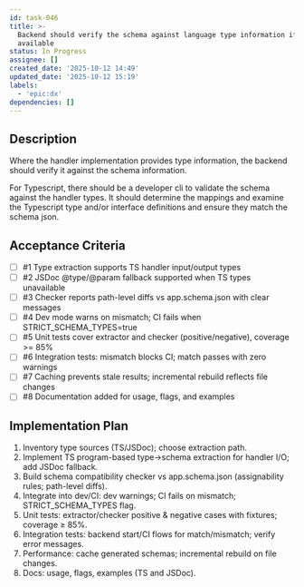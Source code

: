 ```yaml
---
id: task-046
title: >-
  Backend should verify the schema against language type information if
  available
status: In Progress
assignee: []
created_date: '2025-10-12 14:49'
updated_date: '2025-10-12 15:19'
labels:
  - 'epic:dx'
dependencies: []
---
```


## Description

<!-- SECTION:DESCRIPTION:BEGIN -->
Where the handler implementation provides type information, the backend should verify it against the schema information.

For Typescript, there should be a developer cli to validate the schema against the handler types. It should determine the mappings and examine the Typescript type and/or interface definitions and ensure they match the schema json.
<!-- SECTION:DESCRIPTION:END -->

## Acceptance Criteria
<!-- AC:BEGIN -->
- [ ] #1 Type extraction supports TS handler input/output types
- [ ] #2 JSDoc @type/@param fallback supported when TS types unavailable
- [ ] #3 Checker reports path-level diffs vs app.schema.json with clear messages
- [ ] #4 Dev mode warns on mismatch; CI fails when STRICT_SCHEMA_TYPES=true
- [ ] #5 Unit tests cover extractor and checker (positive/negative), coverage >= 85%
- [ ] #6 Integration tests: mismatch blocks CI; match passes with zero warnings
- [ ] #7 Caching prevents stale results; incremental rebuild reflects file changes
- [ ] #8 Documentation added for usage, flags, and examples
<!-- AC:END -->

## Implementation Plan

<!-- SECTION:PLAN:BEGIN -->
1. Inventory type sources (TS/JSDoc); choose extraction path.
2. Implement TS program-based type→schema extraction for handler I/O; add JSDoc fallback.
3. Build schema compatibility checker vs app.schema.json (assignability rules; path-level diffs).
4. Integrate into dev/CI: dev warnings; CI fails on mismatch; STRICT_SCHEMA_TYPES flag.
5. Unit tests: extractor/checker positive & negative cases with fixtures; coverage ≥ 85%.
6. Integration tests: backend start/CI flows for match/mismatch; verify error messages.
7. Performance: cache generated schemas; incremental rebuild on file changes.
8. Docs: usage, flags, examples (TS and JSDoc).
<!-- SECTION:PLAN:END -->
